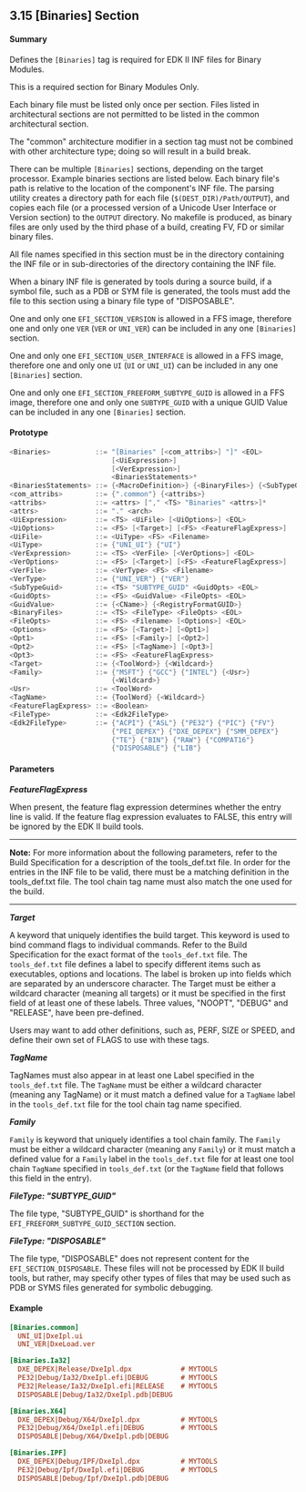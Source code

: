 <!--- @file
  3.15 [Binaries] Section

  Copyright (c) 2007-2017, Intel Corporation. All rights reserved.<BR>

  Redistribution and use in source (original document form) and 'compiled'
  forms (converted to PDF, epub, HTML and other formats) with or without
  modification, are permitted provided that the following conditions are met:

  1) Redistributions of source code (original document form) must retain the
     above copyright notice, this list of conditions and the following
     disclaimer as the first lines of this file unmodified.

  2) Redistributions in compiled form (transformed to other DTDs, converted to
     PDF, epub, HTML and other formats) must reproduce the above copyright
     notice, this list of conditions and the following disclaimer in the
     documentation and/or other materials provided with the distribution.

  THIS DOCUMENTATION IS PROVIDED BY TIANOCORE PROJECT "AS IS" AND ANY EXPRESS OR
  IMPLIED WARRANTIES, INCLUDING, BUT NOT LIMITED TO, THE IMPLIED WARRANTIES OF
  MERCHANTABILITY AND FITNESS FOR A PARTICULAR PURPOSE ARE DISCLAIMED. IN NO
  EVENT SHALL TIANOCORE PROJECT  BE LIABLE FOR ANY DIRECT, INDIRECT, INCIDENTAL,
  SPECIAL, EXEMPLARY, OR CONSEQUENTIAL DAMAGES (INCLUDING, BUT NOT LIMITED TO,
  PROCUREMENT OF SUBSTITUTE GOODS OR SERVICES; LOSS OF USE, DATA, OR PROFITS;
  OR BUSINESS INTERRUPTION) HOWEVER CAUSED AND ON ANY THEORY OF LIABILITY,
  WHETHER IN CONTRACT, STRICT LIABILITY, OR TORT (INCLUDING NEGLIGENCE OR
  OTHERWISE) ARISING IN ANY WAY OUT OF THE USE OF THIS DOCUMENTATION, EVEN IF
  ADVISED OF THE POSSIBILITY OF SUCH DAMAGE.

-->

## 3.15 [Binaries] Section

#### Summary

Defines the `[Binaries]` tag is required for EDK II INF files for Binary
Modules.

This is a required section for Binary Modules Only.

Each binary file must be listed only once per section. Files listed in
architectural sections are not permitted to be listed in the common
architectural section.

The "common" architecture modifier in a section tag must not be combined with
other architecture type; doing so will result in a build break.

There can be multiple `[Binaries]` sections, depending on the target processor.
Example binaries sections are listed below. Each binary file's path is relative
to the location of the component's INF file. The parsing utility creates a
directory path for each file (`$(DEST_DIR)/Path/OUTPUT`), and copies each file
(or a processed version of a Unicode User Interface or Version section) to the
`OUTPUT` directory. No makefile is produced, as binary files are only used by
the third phase of a build, creating FV, FD or similar binary files.

All file names specified in this section must be in the directory containing
the INF file or in sub-directories of the directory containing the INF file.

When a binary INF file is generated by tools during a source build, if a symbol
file, such as a PDB or SYM file is generated, the tools must add the file to
this section using a binary file type of "DISPOSABLE".

One and only one `EFI_SECTION_VERSION` is allowed in a FFS image, therefore one
and only one `VER` (`VER` or `UNI_VER`) can be included in any one `[Binaries]`
section.

One and only one `EFI_SECTION_USER_INTERFACE` is allowed in a FFS image,
therefore one and only one `UI` (`UI` or `UNI_UI`) can be included in any one
`[Binaries]` section.

One and only one `EFI_SECTION_FREEFORM_SUBTYPE_GUID` is allowed in a FFS image,
therefore one and only one `SUBTYPE_GUID` with a unique GUID Value can be
included in any one `[Binaries]` section.

#### Prototype

```c
<Binaries>           ::= "[Binaries" [<com_attribs>] "]" <EOL>
                         [<UiExpression>]
                         [<VerExpression>]
                         <BinariesStatements>*
<BinariesStatements> ::= {<MacroDefinition>} {<BinaryFiles>} {<SubTypeGuid>}
<com_attribs>        ::= {".common"} {<attribs>}
<attribs>            ::= <attrs> ["," <TS> "Binaries" <attrs>]*
<attrs>              ::= "." <arch>
<UiExpression>       ::= <TS> <UiFile> [<UiOptions>] <EOL>
<UiOptions>          ::= <FS> [<Target>] [<FS> <FeatureFlagExpress>]
<UiFile>             ::= <UiType> <FS> <Filename>
<UiType>             ::= {"UNI_UI"} {"UI"}
<VerExpression>      ::= <TS> <VerFile> [<VerOptions>] <EOL>
<VerOptions>         ::= <FS> [<Target>] [<FS> <FeatureFlagExpress>]
<VerFile>            ::= <VerType> <FS> <Filename>
<VerType>            ::= {"UNI_VER"} {"VER"}
<SubTypeGuid>        ::= <TS> "SUBTYPE_GUID" <GuidOpts> <EOL>
<GuidOpts>           ::= <FS> <GuidValue> <FileOpts> <EOL>
<GuidValue>          ::= {<CName>} {<RegistryFormatGUID>}
<BinaryFiles>        ::= <TS> <FileType> <FileOpts> <EOL>
<FileOpts>           ::= <FS> <Filename> [<Options>] <EOL>
<Options>            ::= <FS> [<Target>] [<Opt1>]
<Opt1>               ::= <FS> [<Family>] [<Opt2>]
<Opt2>               ::= <FS> [<TagName>] [<Opt3>]
<Opt3>               ::= <FS> <FeatureFlagExpress>
<Target>             ::= {<ToolWord>} {<Wildcard>}
<Family>             ::= {"MSFT"} {"GCC"} {"INTEL"} {<Usr>}
                         {<Wildcard>}
<Usr>                ::= <ToolWord>
<TagName>            ::= {ToolWord} {<Wildcard>}
<FeatureFlagExpress> ::= <Boolean>
<FileType>           ::= <Edk2FileType>
<Edk2FileType>       ::= {"ACPI"} {"ASL"} {"PE32"} {"PIC"} {"FV"}
                         {"PEI_DEPEX"} {"DXE_DEPEX"} {"SMM_DEPEX"}
                         {"TE"} {"BIN"} {"RAW"} {"COMPAT16"}
                         {"DISPOSABLE"} {"LIB"}
```

#### Parameters

**_FeatureFlagExpress_**

When present, the feature flag expression determines whether the entry line is
valid. If the feature flag expression evaluates to FALSE, this entry will be
ignored by the EDK II build tools.

**********
**Note:** For more information about the following parameters, refer to the
Build Specification for a description of the tools_def.txt file. In order for
the entries in the INF file to be valid, there must be a matching definition
in the tools_def.txt file. The tool chain tag name must also match the one
used for the build.
**********

**_Target_**

A keyword that uniquely identifies the build target. This keyword is used to
bind command flags to individual commands. Refer to the Build Specification for
the exact format of the `tools_def.txt` file. The `tools_def.txt` file defines
a label to specify different items such as executables, options and locations.
The label is broken up into fields which are separated by an underscore
character. The Target must be either a wildcard character (meaning all targets)
or it must be specified in the first field of at least one of these labels.
Three values, "NOOPT", "DEBUG" and "RELEASE", have been pre-defined.

Users may want to add other definitions, such as, PERF, SIZE or SPEED, and
define their own set of FLAGS to use with these tags.

**_TagName_**

TagNames must also appear in at least one Label specified in the
`tools_def.txt` file. The `TagName` must be either a wildcard character
(meaning any TagName) or it must match a defined value for a `TagName` label in
the `tools_def.txt` file for the tool chain tag name specified.

**_Family_**

`Family` is keyword that uniquely identifies a tool chain family. The `Family`
must be either a wildcard character (meaning any `Family`) or it must match a
defined value for a `Family` label in the `tools_def.txt` file for at least one
tool chain `TagName` specified in `tools_def.txt` (or the `TagName` field that
follows this field in the entry).

**_FileType: "SUBTYPE_GUID"_**

The file type, "SUBTYPE_GUID" is shorthand for the
`EFI_FREEFORM_SUBTYPE_GUID_SECTION` section.

**_FileType: "DISPOSABLE"_**

The file type, "DISPOSABLE" does not represent content for the
`EFI_SECTION_DISPOSABLE`. These files will not be processed by EDK II build
tools, but rather, may specify other types of files that may be used such as
PDB or SYMS files generated for symbolic debugging.

#### Example

```ini
[Binaries.common]
  UNI_UI|DxeIpl.ui
  UNI_VER|DxeLoad.ver

[Binaries.Ia32]
  DXE_DEPEX|Release/DxeIpl.dpx            # MYTOOLS
  PE32|Debug/Ia32/DxeIpl.efi|DEBUG        # MYTOOLS
  PE32|Release/Ia32/DxeIpl.efi|RELEASE    # MYTOOLS
  DISPOSABLE|Debug/Ia32/DxeIpl.pdb|DEBUG

[Binaries.X64]
  DXE_DEPEX|Debug/X64/DxeIpl.dpx          # MYTOOLS
  PE32|Debug/X64/DxeIpl.efi|DEBUG         # MYTOOLS
  DISPOSABLE|Debug/X64/DxeIpl.pdb|DEBUG

[Binaries.IPF]
  DXE_DEPEX|Debug/IPF/DxeIpl.dpx          # MYTOOLS
  PE32|Debug/Ipf/DxeIpl.efi|DEBUG         # MYTOOLS
  DISPOSABLE|Debug/Ipf/DxeIpl.pdb|DEBUG
```
